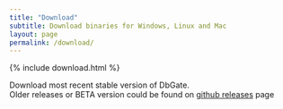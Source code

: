 ```yaml
---
title: "Download"
subtitle: Download binaries for Windows, Linux and Mac
layout: page
permalink: /download/
---
```


{% include download.html %}

Download most recent stable version of DbGate.  
Older releases or BETA version could be found on [github releases](https://github.com/dbgate/dbgate/releases) page
